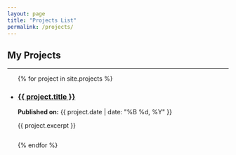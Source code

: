 ```yaml
---
layout: page
title: "Projects List"
permalink: /projects/
---
```


## My Projects

<hr>

<ul>
  {% for project in site.projects %}
    <li style="margin-bottom: 2em;">
      <h3><a href="{{ site.baseurl }}{{ project.url }}">{{ project.title }}</a></h3>
      <p><strong>Published on:</strong> {{ project.date | date: "%B %d, %Y" }}</p>
      <p>{{ project.excerpt }}</p>
    </li>
  {% endfor %}
</ul>